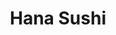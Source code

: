---
layout: place
title: "Hana Sushi"
permalink: /hawaii/honolulu/hana-sushi.html
stateAbbr: HI
stateName: Hawaii
cityName: Honolulu
seo:
  name: "Hana Sushi"
  type: Restaurant
  links: http://hanasushihawaii.com/
description: "Hana Sushi serves delicious sushi in Honolulu, Hawaii. Try fresh Japanese dishes for a great dining experience. "
place_id: ChIJK6v1W2cSAHwRrGungn6hbpI
photos:
  - name: >-
      places/ChIJK6v1W2cSAHwRrGungn6hbpI/photos/AeeoHcKOYCKBd5DgFcAVJg0q53QrmldRoW4b8eJF0LLxaXQ_tJKRJJU2jnpxQIjqoqokVHEGckOlYREu5hM4aiIPJGz_CvNrNtDjIh_F4zQ1kwSFSz-iaY-GJ5kK4j5lKqqKzKMjasYjiXa3XOyttaK0ymGVsaWOgp5c3mw4vBq8nRSQxgd8WCyXlNa2kFSLbRQZV4Cl5T2LpzfYtwKccpGybzS-E-0r0mVDjVA9DFGdp3YnQJsYOTOoq8hJy7UvSTIqI8Q6HfoNJOLTorxtn2wMOp-SZrKW9skOcEoY1zHQ-EQC4Z4Aenz6fQWMBQnsucANa09lJ1erfmUEvDjKjoPFgpb_npnpE2rnTz_99yZYGvQSmSZ3qdKfHrjsbPw9yWZvAqBnv22US1RxVPCEaTy3Ee_o1mYJBdbz2dlld0iVCpE9tic
    widthPx: 3024
    heightPx: 4032
    authorAttributions:
      - displayName: J. Butler
        uri: https://maps.google.com/maps/contrib/111475754925001990201
        photoUri: >-
          https://lh3.googleusercontent.com/a-/ALV-UjUhV_kW4RJjw0ZZIdLKSnO7LWxrDVzSE_Tc6nTyFylNhfSHKCYs=s100-p-k-no-mo
    flagContentUri: >-
      https://www.google.com/local/imagery/report/?cb_client=maps_api_places.places_api&image_key=!1e10!2sCIHM0ogKEICAgIDE0IzOswE&hl=en-US
    googleMapsUri: >-
      https://www.google.com/maps/place//data=!3m4!1e2!3m2!1sCIHM0ogKEICAgIDE0IzOswE!2e10!4m2!3m1!1s0x7c0012675bf5ab2b:0x926ea17e82a76bac
  - name: >-
      places/ChIJK6v1W2cSAHwRrGungn6hbpI/photos/AeeoHcL8nGsiFRI0yJ4ruNCS9Jx2b_u3cShzcScswfdfr86SQVgme2YBXVp03_PMwviwsMaNhMdfxKw_znQ1PepcxNobrAcGvyTSSaRtvgKX5nA7Hn21XqgxcZ-Yf6VBkG2PwQW47PXYdl_8XvfMhoJGKmVGD9wgtb1lyEK24nSXS19lSJgMjWRDcVhAt6bpqcYwWyX-OXEaVNWkrvakFKz-CPB7o7KpKX8QP8XHaFgw8pY2hPVR9ZgE0BOoPs5O_J0FBWqs-7j2dlEKuHg2RzSXBLBDHZjISCns06cEFb0v2pxpNas900jwll9Oy3uFjhzcP1GXzrAMnfc65w_GKTdaQhiNlKwYnnw-lxByNOf3i6iLCewmvqwWi2x5Vd52UKmaI81I5Zy4l1SabBC7f4_n3FR8vtQMw6v3UqootyOlOCWuIZwU
    widthPx: 4000
    heightPx: 3000
    authorAttributions:
      - displayName: Darren O
        uri: https://maps.google.com/maps/contrib/100890089579568517214
        photoUri: >-
          https://lh3.googleusercontent.com/a/ACg8ocJMWbe0n97ZukWZDYJqqur9FmauHWhj_6mlgC70jEloGTv9dmA=s100-p-k-no-mo
    flagContentUri: >-
      https://www.google.com/local/imagery/report/?cb_client=maps_api_places.places_api&image_key=!1e10!2sCIHM0ogKEICAgIC39OHlwgE&hl=en-US
    googleMapsUri: >-
      https://www.google.com/maps/place//data=!3m4!1e2!3m2!1sCIHM0ogKEICAgIC39OHlwgE!2e10!4m2!3m1!1s0x7c0012675bf5ab2b:0x926ea17e82a76bac
  - name: >-
      places/ChIJK6v1W2cSAHwRrGungn6hbpI/photos/AeeoHcK3iFLX95QVotRaWVZs3DmQ4ayVLI3ETmaWIA0f3wGRXHErB4miUWu7xVWrqDJHgxWVWDkt5zsulgOJz1WICpiBnkWAY0dYE5Sg6NBSw5-4N7DZUU3oBHKmWwGPwdHQEfPau4mTyHhpjeWIsbomQWSMvsyljNcdX7l0cj-pvUlyyqTyOvdbTQAWFoJdsP9NswE4bB3v4rbvQZakKOgaUStlcqzMmLNPJpAo7jNtoo1CU829E-vWwqtS9N_r1YPGA7gt3Jqew3DY48qgBHCUoRMoSi-z-09c_aJ091FLDgWHP6pF6ujyRZfsWq8vLbwb1bnSrrwUZp4SKuC30N3Zbakr_yKyhKsrJJzyNBnJKf72CkNkVxFmQGE__TsTbFRC0BEGSee-yK66NjsMjOzb9NaqiwXz4ppRM803NfMPyFv1IQ
    widthPx: 4000
    heightPx: 3000
    authorAttributions:
      - displayName: Brandon Kuehner
        uri: https://maps.google.com/maps/contrib/117496533956283425265
        photoUri: >-
          https://lh3.googleusercontent.com/a/ACg8ocK0Mj4FGEtdQ1FNajOc1kI5u4XSMS-7qXujJIpy58zNlmMLxg=s100-p-k-no-mo
    flagContentUri: >-
      https://www.google.com/local/imagery/report/?cb_client=maps_api_places.places_api&image_key=!1e10!2sCIHM0ogKEICAgIDF2r2vMg&hl=en-US
    googleMapsUri: >-
      https://www.google.com/maps/place//data=!3m4!1e2!3m2!1sCIHM0ogKEICAgIDF2r2vMg!2e10!4m2!3m1!1s0x7c0012675bf5ab2b:0x926ea17e82a76bac
  - name: >-
      places/ChIJK6v1W2cSAHwRrGungn6hbpI/photos/AeeoHcJPcHq-sn78z9qWHPR4MOLDZbt95R_NslI38GKGt8Yhtlt5uE6xmWcBqD7vi-aRaFoodiNiHBal9VIAVGWwM0j_KqKC9wA6Wj98FhhN2vNdrxQ8qCGZtWtYUmr2XoKKTYgpcW6KIJ4mzo3oUGwNC0P2cadwI5CttV4ClUYJOz8CSrCKexj-MivQNQ1gS66ELOKTu0bY-4a8TFAdZ1Wof8-RKMgMY6B2mqx4DPRdRwWhu9tngogIkjTzTA3agK6JLvyXWYWMnoleCkz--72Z37f5Vcc6AktSxPoyrBxn3EJhojTYVudjSB8OSNitVuU1-1SqzNpxjwdfT1nK3qLUB2zU6fxJOWdZavTzblVFvCHM_OR0D_32-ttDReUP5Npoc1ykJ4sthJnHP5gMABU-WawZiiwlO-AFeUqtBS9N4mHwrg
    widthPx: 3024
    heightPx: 4032
    authorAttributions:
      - displayName: Molly Noyes
        uri: https://maps.google.com/maps/contrib/114429875928776755944
        photoUri: >-
          https://lh3.googleusercontent.com/a/ACg8ocJ8Q9RKfxadab3j-ZSGKvqcgqmSfsKs-aAPZUvvrkX7-RTyhg=s100-p-k-no-mo
    flagContentUri: >-
      https://www.google.com/local/imagery/report/?cb_client=maps_api_places.places_api&image_key=!1e10!2sCIHM0ogKEICAgICWzdviVg&hl=en-US
    googleMapsUri: >-
      https://www.google.com/maps/place//data=!3m4!1e2!3m2!1sCIHM0ogKEICAgICWzdviVg!2e10!4m2!3m1!1s0x7c0012675bf5ab2b:0x926ea17e82a76bac
  - name: >-
      places/ChIJK6v1W2cSAHwRrGungn6hbpI/photos/AeeoHcL2rpOa6bdP-0J3Q9-D9RCZO250b-FVjCb7Ts5rOa5VFHtQPcyL0s-gFo64ERCUqmtJfKO9OQiCLQKZJ-oUxGCxAoI6qof4zIZDdTyvDZkd2hLpgfQmTNe0tTpFpx1RdGHOaI7sfPzaKQgMJxSQaky_aOc9yh14IET7ONAD0Ql5aYoVFXRPNxpEjYL1JH8D0-EGe7A2qjwNeWrkCcxpBL9yKpiSCI6IvPCi01t4YuG5sFHeLzcY3AQ8IHW9Kh8DEaQYshEiWcosjXhn3G3T9dDeicYjE0HlHmWGOYm4dPUyonqqtkSUk6thS-tW3zhFH3Uf2mFV7n6-F7OzC5CRhbaFCRNy-GGCDEVXnZreoOsGrlMU9ViDetOcK8HfQvjVZbMk7oWJ69rIDsoFREiXDVejTMjH7lLNpHMUq7iS6NJbHg
    widthPx: 1080
    heightPx: 1920
    authorAttributions:
      - displayName: Jason Henderson
        uri: https://maps.google.com/maps/contrib/103998955848800998906
        photoUri: >-
          https://lh3.googleusercontent.com/a-/ALV-UjXD844znF7iiJzpZFGhX6N7wl6-0pu4OEWvM8nbWv0rTI4uqEqD=s100-p-k-no-mo
    flagContentUri: >-
      https://www.google.com/local/imagery/report/?cb_client=maps_api_places.places_api&image_key=!1e10!2sCIHM0ogKEICAgID4waTNcQ&hl=en-US
    googleMapsUri: >-
      https://www.google.com/maps/place//data=!3m4!1e2!3m2!1sCIHM0ogKEICAgID4waTNcQ!2e10!4m2!3m1!1s0x7c0012675bf5ab2b:0x926ea17e82a76bac
  - name: >-
      places/ChIJK6v1W2cSAHwRrGungn6hbpI/photos/AeeoHcJb03dHDuSHDgpmuhSgyiXOc9pNjdk5cGNUKXj52N9sKijfQOQOj9WT5vzvV5P4Qjqv1uPCyRzR95X0Yb7FzJyoAITOr15EWp3-CXkxRouD2yHu8l2PHeQmPqmxjwzNE8I_yej3qMZ7NEzwWCpQH9Sr77qoCnopn6yJwvceWC2c7LPEqYmR8BffJEMLCZize4Ud3R46rzW0ntFSsjgbM3UH5-h3yqaFqlCxf0a4b6HWiqOY0eevC0rhgNhZZyQ8KUnclbe7ZD6P0oz4T205dpAVBnuDErMx54byIcs-ziNuBFERdSczoXFX1aj-bPLhbjyrz4xMWcPuGTpBZlxR6TEnq6sYGCISBYg7ImmKvKEIAleaSRe1HAkeC3T7sSacokl_IUI1Jr-FkcVTEx00pHYSDN0zfifidWWkjhcYLD5c8Q
    widthPx: 4000
    heightPx: 3000
    authorAttributions:
      - displayName: Darren O
        uri: https://maps.google.com/maps/contrib/100890089579568517214
        photoUri: >-
          https://lh3.googleusercontent.com/a/ACg8ocJMWbe0n97ZukWZDYJqqur9FmauHWhj_6mlgC70jEloGTv9dmA=s100-p-k-no-mo
    flagContentUri: >-
      https://www.google.com/local/imagery/report/?cb_client=maps_api_places.places_api&image_key=!1e10!2sCIHM0ogKEICAgICH-L-5Yg&hl=en-US
    googleMapsUri: >-
      https://www.google.com/maps/place//data=!3m4!1e2!3m2!1sCIHM0ogKEICAgICH-L-5Yg!2e10!4m2!3m1!1s0x7c0012675bf5ab2b:0x926ea17e82a76bac
  - name: >-
      places/ChIJK6v1W2cSAHwRrGungn6hbpI/photos/AeeoHcKGhUoM1BLWPDI9cjS3ILdGYS4yUA5GifByCdsUWtwJl2f4UP9LamKftSLonddRbxIUOOLqbTcvvoJrRSizpFTGZd9Fpj8RXtGk1QiSeLY0xWq9t_g8KesmAisQ8uscBdEHm_qnfR6VOmBGMTwyn9HqHOE3Q4XKFqAyh35_xYSzjdSlv6C0fneUpY4OdPQwf-gJ-cPuFK9WDGDwLheewR787rmf3MyvqERgXvJlLJHYWKR4VYDkP-YVYwiBM4aD8vAClDqiGgaqm1AzO4coEMa754aIqtDqDazLR1dBOe9mfKFKKFIh5mll6l08M24YagTuBs6UfJ1Mujuh_kxemFFxmU-THTWRRZfajwX3DwZSCkcV1elwb2NAHrq11xU3uK24VgytypwqtJchw1VEgacDcQmneEPKtWrQVyzKfKQTZ6Jk
    widthPx: 1512
    heightPx: 2688
    authorAttributions:
      - displayName: Shukang Zhou
        uri: https://maps.google.com/maps/contrib/117867493742682854016
        photoUri: >-
          https://lh3.googleusercontent.com/a-/ALV-UjVU1HJ72c5ocD0aZJJv8LkF4Hes8i7prw_y2CVA2_CNDhshkY9r=s100-p-k-no-mo
    flagContentUri: >-
      https://www.google.com/local/imagery/report/?cb_client=maps_api_places.places_api&image_key=!1e10!2sCIHM0ogKEICAgICB4qrehQE&hl=en-US
    googleMapsUri: >-
      https://www.google.com/maps/place//data=!3m4!1e2!3m2!1sCIHM0ogKEICAgICB4qrehQE!2e10!4m2!3m1!1s0x7c0012675bf5ab2b:0x926ea17e82a76bac
  - name: >-
      places/ChIJK6v1W2cSAHwRrGungn6hbpI/photos/AeeoHcK5lfe9j-RopOVszYUsS_-1qqa4GIOfqQar2jofzWXBGoopc7K-QqzofG-WaGS5WMoYPkSj4-BEK51JModMi7h4Ai4VpkhTDzEH3QMhGXoyxLmqgCwAD6Xs-z_QbMH-1FLZqTDbNQvauCO3e_TOZjHP8sU0hA2pInOCfGUfkYERjtu14gxhsKseMe5WXwaU9AkJMKgFrsm9ig0nXWNnWD-QlKkRm58A-_rfn8vxyDB988V5QTeb_yM4AoCQYeIX_P39EjFC5v3kmcRMjjO9yiRwigfKVp1T7VnTrUomg6nSeJ4DxZYL8OPtwCzj8IuJpvLdUyulHfK0gcyKyyBWLkjISJBfjPC3_VIlIXuNnALjzSWqXDckd-e24SlckzpotWrzLwBuneYAJkUGbqBVsOU6FUK-bydK8BpPHVMoidN5nEZX
    widthPx: 4032
    heightPx: 3024
    authorAttributions:
      - displayName: Patricia Ann Yamauchi
        uri: https://maps.google.com/maps/contrib/114908266102299398391
        photoUri: >-
          https://lh3.googleusercontent.com/a/ACg8ocJQvjm8jsWH4AS57SrRikovUXZee0dkhvE3dnSrjLY-GinNrw=s100-p-k-no-mo
    flagContentUri: >-
      https://www.google.com/local/imagery/report/?cb_client=maps_api_places.places_api&image_key=!1e10!2sCIHM0ogKEICAgIDUlIn9xwE&hl=en-US
    googleMapsUri: >-
      https://www.google.com/maps/place//data=!3m4!1e2!3m2!1sCIHM0ogKEICAgIDUlIn9xwE!2e10!4m2!3m1!1s0x7c0012675bf5ab2b:0x926ea17e82a76bac
  - name: >-
      places/ChIJK6v1W2cSAHwRrGungn6hbpI/photos/AeeoHcL8sPsUEEo6IJn0GHI3dGpaWSMLW3JADYCipUz64eH-w06Oci6ahdNdSNUVCX0606sgmXyOyOWXJNRa-SrbqYXuZV6ngZT7pvfSQUyCdwA15owzeR9L9XYzxvjPuUl2fekWg33zrpocTxOKqV31odDvZa3HzcRpdIDgV67tRTe__7aoZ4KNYZPp_DoxMtpY-79-q5JGmaG6nZHz40bDgMWt_hrea1EwoPOJ2m40bL6PmMtCI_ltcOHBERo98NkcYRk67A1PN2GoREmMbJNm9Ziw-vl30zeldZ-mP7lXTLUTFevvlJn3i-L8U6N9S10NwbsIxatgkGfXpQjAjTotGxuz5ZpHUhJdK_NWyOtVe9fBbzomfpCii12HWcx9tvChI4AmbnUt2SxSDOTts0j0wPSddSYFqUQsFbK-u0E3qoMwPtI
    widthPx: 4000
    heightPx: 3000
    authorAttributions:
      - displayName: Darren O
        uri: https://maps.google.com/maps/contrib/100890089579568517214
        photoUri: >-
          https://lh3.googleusercontent.com/a/ACg8ocJMWbe0n97ZukWZDYJqqur9FmauHWhj_6mlgC70jEloGTv9dmA=s100-p-k-no-mo
    flagContentUri: >-
      https://www.google.com/local/imagery/report/?cb_client=maps_api_places.places_api&image_key=!1e10!2sCIHM0ogKEICAgICj7vCh6wE&hl=en-US
    googleMapsUri: >-
      https://www.google.com/maps/place//data=!3m4!1e2!3m2!1sCIHM0ogKEICAgICj7vCh6wE!2e10!4m2!3m1!1s0x7c0012675bf5ab2b:0x926ea17e82a76bac
  - name: >-
      places/ChIJK6v1W2cSAHwRrGungn6hbpI/photos/AeeoHcIdEDwTYSsoTMuHA1JWXCzFIv9qSg5G3emdQBRoYWaAgkBlwmAXcW5QDmyzhf9fS0zGBROW7ynA2heDJK_MSE03PQTM9BWnbjGZIwSuJKJs_pGukszWs448EVIKK8ssm7JCz8iAQppJVGV0FEAFZlOPVKFGQszVFDvo7wg7rzi5TIAxpbMj5MQpY5OstF3jXjyEnYq3WWfwtf5eyYgCgWX7XAfnbXD34D2ypnYzAwQipjDPyYw3yFEsKirQcMSZtI3qiiff1Wdsnf7DXF0KKbZsYYaDfvKB65Je_R6wkGMrbJMHGLq9V2sXX7BKSzRT1aC2OMPiT-coJntI4k7kgkIwYzqZ8GO76HePznQkjt1HsIGyzpbvUlWvgV1nIXQOATee5pQDwUlD2lY3OMYKKX4QK8Nvyh4r4tFKZxGF3lkbgyad
    widthPx: 2700
    heightPx: 4800
    authorAttributions:
      - displayName: Brynne Styles
        uri: https://maps.google.com/maps/contrib/115033818157190941379
        photoUri: >-
          https://lh3.googleusercontent.com/a-/ALV-UjX5hABecCsntrjz2Bwh3YQ6-KFmUj814F33AuDZbnPdwqOsE5Ei=s100-p-k-no-mo
    flagContentUri: >-
      https://www.google.com/local/imagery/report/?cb_client=maps_api_places.places_api&image_key=!1e10!2sCIHM0ogKEICAgIC4nsnVhQE&hl=en-US
    googleMapsUri: >-
      https://www.google.com/maps/place//data=!3m4!1e2!3m2!1sCIHM0ogKEICAgIC4nsnVhQE!2e10!4m2!3m1!1s0x7c0012675bf5ab2b:0x926ea17e82a76bac
address: '377 Keahole St # A-17, Honolulu, HI 96825, USA'
street: '377 Keahole St # A-17'
city: Honolulu
state: HI
zip: '96825'
country: USA
neighborhood: Hawaii Kai
latitude: '21.285690'
longitude: '-157.707280'
accessibility_options:
  wheelchairAccessibleParking: true
  wheelchairAccessibleEntrance: true
  wheelchairAccessibleRestroom: true
  wheelchairAccessibleSeating: true
business_status: OPERATIONAL
name: Hana Sushi
google_maps_links:
  directionsUri: >-
    https://www.google.com/maps/dir//''/data=!4m7!4m6!1m1!4e2!1m2!1m1!1s0x7c0012675bf5ab2b:0x926ea17e82a76bac!3e0
  placeUri: https://maps.google.com/?cid=10551548541705612204
  writeAReviewUri: >-
    https://www.google.com/maps/place//data=!4m3!3m2!1s0x7c0012675bf5ab2b:0x926ea17e82a76bac!12e1
  reviewsUri: >-
    https://www.google.com/maps/place//data=!4m4!3m3!1s0x7c0012675bf5ab2b:0x926ea17e82a76bac!9m1!1b1
  photosUri: >-
    https://www.google.com/maps/place//data=!4m3!3m2!1s0x7c0012675bf5ab2b:0x926ea17e82a76bac!10e5
primary_type: Sushi Restaurant
opening_hours:
  regular: null
  current: null
secondary_opening_hours:
  regular:
    weekdayDescriptions: null
    type: null
  current:
    weekdayDescriptions: null
    type: null
phone: (808) 395-4330
price_level: PRICE_LEVEL_MODERATE
price_range: $10 &ndash; $20
rating: '4.3'
rating_count: 185
website: http://hanasushihawaii.com/
reviews: null
parking_options: null
payment_options: null
allow_dogs: null
curbside_pickup: null
delivery: null
dine_in: null
good_for_children: null
good_for_groups: null
good_for_sports: null
live_music: null
menu_for_children: null
outdoor_seating: null
reservable: null
restroom: null
serves_beer: null
serves_breakfast: null
serves_brunch: null
serves_cocktails: null
serves_coffee: null
serves_dinner: null
serves_dessert: null
serves_lunch: null
serves_vegetarian_food: null
serves_wine: null
takeout: null
summary: null

---